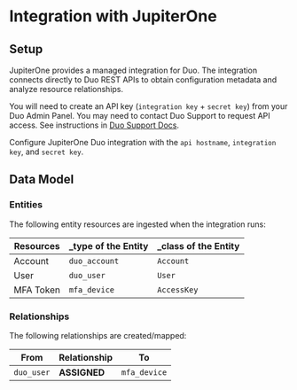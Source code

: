 # Integration with JupiterOne

## Setup

JupiterOne provides a managed integration for Duo. The integration connects
directly to Duo REST APIs to obtain configuration metadata and analyze resource
relationships.

You will need to create an API key (`integration key` + `secret key`) from your
Duo Admin Panel. You may need to contact Duo Support to request API access. See
instructions in [Duo Support Docs][1].

Configure JupiterOne Duo integration with the `api hostname`, `integration key`,
and `secret key`.

## Data Model

### Entities

The following entity resources are ingested when the integration runs:

| Resources | \_type of the Entity | \_class of the Entity |
| --------- | -------------------- | --------------------- |
| Account   | `duo_account`        | `Account`             |
| User      | `duo_user`           | `User`                |
| MFA Token | `mfa_device`         | `AccessKey`           |

### Relationships

The following relationships are created/mapped:

| From       | Relationship | To           |
| ---------- | ------------ | ------------ |
| `duo_user` | **ASSIGNED** | `mfa_device` |

[1]: https://duo.com/docs/adminapi
